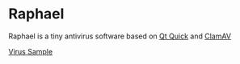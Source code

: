 # Raphael
Raphael is a tiny antivirus software based on [Qt Quick](https://www.qt.io/) and [ClamAV](https://www.clamav.net/)

[Virus Sample](https://www.eicar.org/?page_id=3950)